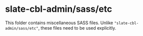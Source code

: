 # slate-cbl-admin/sass/etc

This folder contains miscellaneous SASS files. Unlike `"slate-cbl-admin/sass/etc"`, these files
need to be used explicitly.
